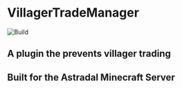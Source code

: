 # VillagerTradeManager
![Build](https://github.com/astradal-mc/VillagerTradeManager/blob/master/.github/workflows/gradle.yml/badge.sv)
## A plugin the prevents villager trading
## Built for the Astradal Minecraft Server
